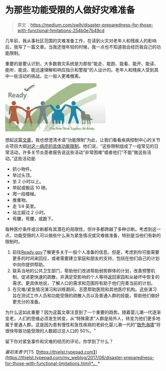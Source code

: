 # 为那些功能受限的人做好灾难准备

> 原文：<https://medium.com/swlh/disaster-preparedness-for-those-with-functional-limitations-254b0e7b49cd>

几年前，我从事社区范围的灾难准备工作，在读到火灾对老年人和残疾人的影响后，我写了一篇文章。当我还很年轻的时候，我一点也不知道我会经历我自己的功能限制。

重要的是要认识到，大多数救灾系统是为那些“能走、能跑、能看、能开、能读、能听、能说、能迅速理解和响应指示和警报”的人设计的。老年人和残疾人受到其中一些活动的挑战，比一般人更难撤离。

![](img/24aec3d3cdb260355d04ee65d3b8e0ea.png)

想起这篇[文章](http://exclusive.multibriefs.com/content/disasters-6-actions-to-avoid-leaving-the-elderly-and-disabled-in-danger/healthcare-administration)，我也想澄清术语“功能限制”为此，让我们看看疾病控制中心的关节炎项目大纲[对这一病症的具体功能限制](https://www.cdc.gov/arthritis/data_statistics/disabilities-limitations.htm)。他们说，“这些限制组成了一组常见的日常活动，许多关节炎患者报告说这些活动“非常困难”或者他们“不能”做这些活动。”这些活动是:

*   抓小物件。
*   举过头顶。
*   坐 2 小时以上。
*   举起或搬运 10 磅。
*   爬一段楼梯。
*   推重物。
*   走 1/4 英里。
*   站立超过 2 小时。
*   弯腰，弯腰，或跪下。

每种医疗条件或诊断都有其潜在的局限性，但许多都跨越了多种诊断。考虑到这一点，功能受限的人可以做些什么来为紧急情况或灾难做准备，特别是当他们有新的限制时。

1.  前往[Ready.gov](https://www.ready.gov/make-a-plan)了解更多关于一般个人准备的信息。但是，考虑到你可能需要更多的时间来回应，或者需要建立家庭和朋友的支持，包括在他们自己的计划中向你提供帮助。
2.  联系当地的公共卫生部门，帮助他们改进帮助弱势群体的计划，改善预警机制，促进更快速的疏散，并满足受影响的个人等待返回家园和从破坏中恢复的需求。更具体地说，了解人口的需求和范围将有助于他们完善当前的计划。
3.  在灾难/紧急情况演习和训练期间，志愿帮助医院和其他医疗机构。这些演习旨在测试工作人员和功能受限的疏散人员以及普通人群的技能，帮助他们做好更充分的准备。

为什么这如此重要？因为这篇文章注意到了一个重要的趋势。随着婴儿潮一代逐渐变老，人们的思维必须发生转变，从“特殊需求”人群是局外人，转变为他们更多地属于普通人群。这是因为患有慢性和急性疾病的老龄化婴儿潮一代的"[银色海啸](http://exclusive.multibriefs.com/content/is-americas-broadband-infrastructure-ready-for-the-silver-tsunami/healthcare-administration)"将很快导致功能受限的人数超过总人口的 50%。"

留下你对紧急事件和灾难的经历的评论。你学到了什么？

*最初发表于*[T5【https://thielst.typepad.com】](https://thielst.typepad.com/my_weblog/2017/06/disaster-preparedness-for-those-with-functional-limitations.html)*。*